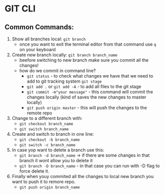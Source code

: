 # GIT CLI

## Common Commands: 
1. Show all branches local: `git branch`
    - once you want to exit the terminal editor from that command use `q` on your keyboard
2. Create new branch locally: `git branch branch_name` 
    - beefore switching to new branch make sure you commit all the changes!
    - how do we commit in command line?
        - `git status` - to check what changes we have that we need to add to git tracking system `git stage`
        - `git add .` or `git add -A` - to add all files to the git stage
        - `git commit -m"your message"` - this command will commit the changes locally (kind of saves the new changes to master locally)
        - `git push origin master` - this will push the changes to the remote repo
3. Change to a different branch with:
    - `git checkout branch_name`       
    - `git switch branch_name`
4. Create and switch to branch in one line:
    - `git checkout -b branch_name`           
    - `git switch -c branch_name` 
5. In case yop want to delete a branch use this:
    - `git branch -d branch_name` -> if there are some changes in that branch it wont allow you to delete it
    - `git branch -D branch_name` - in that case you can run with -D flag to force delete it.
6. Finally when youy commited all the changes to local new branch you want  to push it to remore repo. 
    - `git push origin branch_name`    

